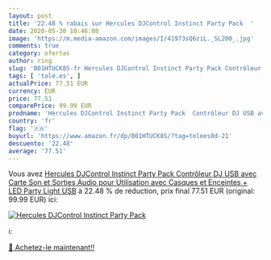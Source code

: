 ```yaml
---
layout: post
title: '22.48 % rabais sur Hercules DJControl Instinct Party Pack  '
date: 2020-05-30 10:46:08
image: 'https://m.media-amazon.com/images/I/41973sQ6ziL._SL200_.jpg'
comments: true
category: ofertas
author: ring
slug: 'B01HTUCK8S-fr Hercules DJControl Instinct Party Pack Contrôleur DJ USB...'
tags: [ 'tole.es', ]
actualPrice: 77.51 EUR
currency: EUR
price: 77.51
comparePrice: 99.99 EUR
prodname: 'Hercules DJControl Instinct Party Pack  Contrôleur DJ USB avec Carte Son et Sorties Audio pour Utilisation avec Casques et Enceintes + LED Party Light USB'
country: 'fr'
flag: '🇫🇷'
buyurl: 'https://www.amazon.fr/dp/B01HTUCK8S/?tag=tolees0d-21'
descuento: '22.48'
average: '77.51'
---
```


Vous avez [Hercules DJControl Instinct Party Pack  Contrôleur DJ USB avec Carte Son et Sorties Audio pour Utilisation avec Casques et Enceintes + LED Party Light USB](https://www.amazon.fr/dp/B01HTUCK8S/?tag=tolees0d-21)  à  22.48 % de réduction, prix final  77.51 EUR (original: 99.99 EUR) ici:

[![Hercules DJControl Instinct Party Pack  ](https://m.media-amazon.com/images/I/41973sQ6ziL._SL200_.jpg)](https://www.amazon.fr/dp/B01HTUCK8S/?tag=tolees0d-21)

ℹ️:


[🛒 Achetez-le maintenant!!](https://www.amazon.fr/dp/B01HTUCK8S/?tag=tolees0d-21)
